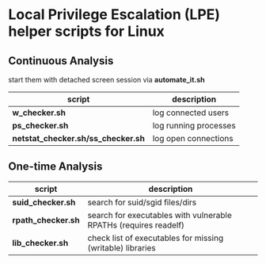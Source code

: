 # Local Privilege Escalation (LPE) helper scripts for Linux

## Continuous Analysis
start them with detached screen session via **automate_it.sh**

| script | description |
| --- | --- |
| **w_checker.sh** | log connected users |
| **ps_checker.sh** | log running processes |
| **netstat_checker.sh/ss_checker.sh** | log open connections |

## One-time Analysis
| script | description |
| --- | --- |
| **suid_checker.sh** | search for suid/sgid files/dirs |
| **rpath_checker.sh** | search for executables with vulnerable RPATHs (requires readelf) |
| **lib_checker.sh** | check list of executables for missing (writable) libraries |
